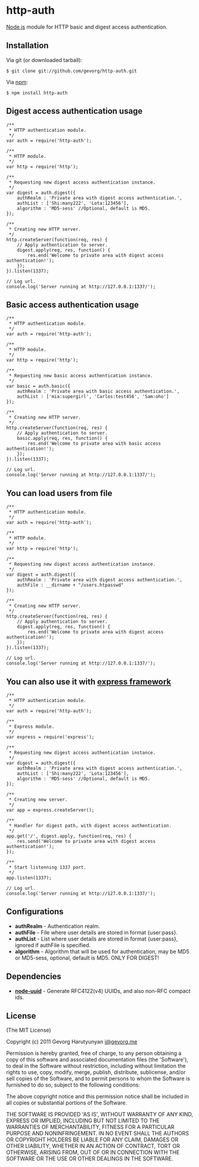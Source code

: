 # http-auth
[Node.js](http://nodejs.org/) module for HTTP basic and digest access authentication.

## Installation

Via git (or downloaded tarball):

	$ git clone git://github.com/gevorg/http-auth.git

Via [npm](http://npmjs.org/):

	$ npm install http-auth
	
## Digest access authentication usage

	/**
	 * HTTP authentication module.
	 */
	var auth = require('http-auth');
	
	/**
	 * HTTP module.
	 */
	var http = require('http');
	
	/**
	 * Requesting new digest access authentication instance.
	 */
	var digest = auth.digest({
		authRealm : 'Private area with digest access authentication.',
		authList : ['Shi:many222', 'Lota:123456'],
		algorithm : 'MD5-sess' //Optional, default is MD5.
	});
	
	/**
	 * Creating new HTTP server.
	 */
	http.createServer(function(req, res) {
		// Apply authentication to server.
		digest.apply(req, res, function() {
			res.end('Welcome to private area with digest access authentication!');
		});
	}).listen(1337);
	
	// Log url.
	console.log('Server running at http://127.0.0.1:1337/');

## Basic access authentication usage

	/**
	 * HTTP authentication module.
	 */
	var auth = require('http-auth');
	
	/**
	 * HTTP module.
	 */
	var http = require('http');
	
	/**
	 * Requesting new basic access authentication instance.
	 */
	var basic = auth.basic({
		authRealm : 'Private area with basic access authentication.',
		authList : ['mia:supergirl', 'Carlos:test456', 'Sam:oho']
	});
	
	/**
	 * Creating new HTTP server.
	 */
	http.createServer(function(req, res) {
		// Apply authentication to server.
		basic.apply(req, res, function() {
			res.end('Welcome to private area with basic access authentication!');
		});
	}).listen(1337);
	
	// Log url.
	console.log('Server running at http://127.0.0.1:1337/');

## You can load users from file

	/**
	 * HTTP authentication module.
	 */
	var auth = require('http-auth');
	
	/**
	 * HTTP module.
	 */
	var http = require('http');
	
	/**
	 * Requesting new digest access authentication instance.
	 */
	var digest = auth.digest({
		authRealm : 'Private area with digest access authentication.',
		authFile : __dirname + "/users.htpasswd"
	});
	
	/**
	 * Creating new HTTP server.
	 */
	http.createServer(function(req, res) {
		// Apply authentication to server.
		digest.apply(req, res, function() {
			res.end('Welcome to private area with digest access authentication!');
		});
	}).listen(1337);
	
	// Log url.
	console.log('Server running at http://127.0.0.1:1337/');

## You can also use it with [express framework](http://expressjs.com/)

	/**
	 * HTTP authentication module.
	 */
	var auth = require('http-auth');
	
	/**
	 * Express module.
	 */
	var express = require('express');
	
	/**
	 * Requesting new digest access authentication instance.
	 */
	var digest = auth.digest({
		authRealm : 'Private area with digest access authentication.',
		authList : ['Shi:many222', 'Lota:123456'],
		algorithm : 'MD5-sess' //Optional, default is MD5.
	});
	
	/**
	 * Creating new server.
	 */
	var app = express.createServer();
	
	/**
	 * Handler for digest path, with digest access authentication.
	 */
	app.get('/', digest.apply, function(req, res) {
		res.send('Welcome to private area with digest access authentication!');
	});
	
	/**
	 * Start listenning 1337 port.
	 */
	app.listen(1337);
	
	// Log url.
	console.log('Server running at http://127.0.0.1:1337/');


## Configurations

 - **authRealm** - Authentication realm.
 - **authFile** - File where user details are stored in format {user:pass}.
 - **authList** - List where user details are stored in format {user:pass}, ignored if authFile is specified.
 - **algorithm** - Algorithm that will be used for authentication, may be MD5 or MD5-sess, optional, default is MD5. ONLY FOR DIGEST!

## Dependencies

 - **[node-uuid](https://github.com/broofa/node-uuid/)** - Generate RFC4122(v4) UUIDs, and also non-RFC compact ids.

## License

(The MIT License)

Copyright (c) 2011 Gevorg Harutyunyan <i@gevorg.me>

Permission is hereby granted, free of charge, to any person obtaining a copy of this software and associated documentation files (the 'Software'), to deal in the Software without restriction, including without limitation the rights to use, copy, modify, merge, publish, distribute, sublicense, and/or sell copies of the Software, and to permit persons to whom the Software is furnished to do so, subject to the following conditions:

The above copyright notice and this permission notice shall be included in all copies or substantial portions of the Software.

THE SOFTWARE IS PROVIDED 'AS IS', WITHOUT WARRANTY OF ANY KIND, EXPRESS OR IMPLIED, INCLUDING BUT NOT LIMITED TO THE WARRANTIES OF MERCHANTABILITY, FITNESS FOR A PARTICULAR PURPOSE AND NONINFRINGEMENT. IN NO EVENT SHALL THE AUTHORS OR COPYRIGHT HOLDERS BE LIABLE FOR ANY CLAIM, DAMAGES OR OTHER LIABILITY, WHETHER IN AN ACTION OF CONTRACT, TORT OR OTHERWISE, ARISING FROM, OUT OF OR IN CONNECTION WITH THE SOFTWARE OR THE USE OR OTHER DEALINGS IN THE SOFTWARE.